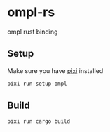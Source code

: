 # ompl-rs

ompl rust binding

## Setup

Make sure you have [pixi](https://github.com/prefix-dev/pixi/) installed

``` bash
pixi run setup-ompl
```

## Build

``` bash
pixi run cargo build
```
